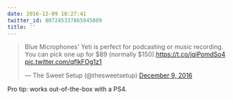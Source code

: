 ```yaml
---
date: 2016-12-09 10:27:41
twitter_id: 807245337865945089
title: ''
---
```


<blockquote class="twitter-tweet"><p lang="en" dir="ltr">Blue Microphones&#39; Yeti is perfect for podcasting or music recording. You can pick one up for $89 (normally $150).<a href="https://t.co/jqiPomdSo4">https://t.co/jqiPomdSo4</a> <a href="https://t.co/qflkFOg1z1">pic.twitter.com/qflkFOg1z1</a></p>&mdash; The Sweet Setup (@thesweetsetup) <a href="https://twitter.com/thesweetsetup/status/807238928252203009?ref_src=twsrc%5Etfw">December 9, 2016</a></blockquote>
<script async src="https://platform.twitter.com/widgets.js" charset="utf-8"></script>

Pro tip: works out-of-the-box with a PS4.
